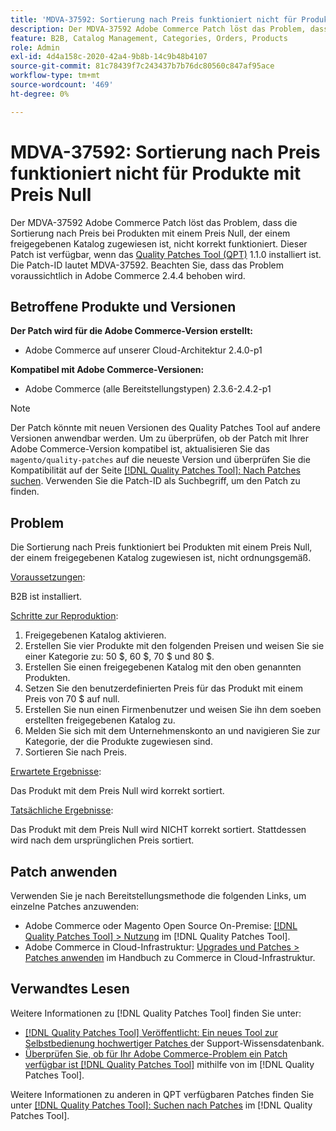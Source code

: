 ```yaml
---
title: 'MDVA-37592: Sortierung nach Preis funktioniert nicht für Produkte mit Preis Null'
description: Der MDVA-37592 Adobe Commerce Patch löst das Problem, dass die Sortierung nach Preis bei Produkten mit einem Preis Null, der einem freigegebenen Katalog zugewiesen ist, nicht korrekt funktioniert. Dieser Patch ist verfügbar, wenn das [Quality Patches Tool (QPT)](https://experienceleague.adobe.com/en/docs/commerce-knowledge-base/kb/announcements/commerce-announcements/magento-quality-patches-released-new-tool-to-self-serve-quality-patches) 1.1.0 installiert ist. Die Patch-ID lautet MDVA-37592. Beachten Sie, dass das Problem voraussichtlich in Adobe Commerce 2.4.4 behoben wird.
feature: B2B, Catalog Management, Categories, Orders, Products
role: Admin
exl-id: 4d4a158c-2020-42a4-9b8b-14c9b48b4107
source-git-commit: 81c78439f7c243437b7b76dc80560c847af95ace
workflow-type: tm+mt
source-wordcount: '469'
ht-degree: 0%

---
```


# MDVA-37592: Sortierung nach Preis funktioniert nicht für Produkte mit Preis Null

Der MDVA-37592 Adobe Commerce Patch löst das Problem, dass die Sortierung nach Preis bei Produkten mit einem Preis Null, der einem freigegebenen Katalog zugewiesen ist, nicht korrekt funktioniert. Dieser Patch ist verfügbar, wenn das [Quality Patches Tool (QPT)](https://experienceleague.adobe.com/en/docs/commerce-knowledge-base/kb/announcements/commerce-announcements/magento-quality-patches-released-new-tool-to-self-serve-quality-patches) 1.1.0 installiert ist. Die Patch-ID lautet MDVA-37592. Beachten Sie, dass das Problem voraussichtlich in Adobe Commerce 2.4.4 behoben wird.

## Betroffene Produkte und Versionen

**Der Patch wird für die Adobe Commerce-Version erstellt:**

* Adobe Commerce auf unserer Cloud-Architektur 2.4.0-p1

**Kompatibel mit Adobe Commerce-Versionen:**

* Adobe Commerce (alle Bereitstellungstypen) 2.3.6-2.4.2-p1

>[!NOTE]
>
>Der Patch könnte mit neuen Versionen des Quality Patches Tool auf andere Versionen anwendbar werden. Um zu überprüfen, ob der Patch mit Ihrer Adobe Commerce-Version kompatibel ist, aktualisieren Sie das `magento/quality-patches` auf die neueste Version und überprüfen Sie die Kompatibilität auf der Seite [[!DNL Quality Patches Tool]: Nach Patches suchen](https://experienceleague.adobe.com/en/docs/commerce-knowledge-base/kb/announcements/commerce-announcements/magento-quality-patches-released-new-tool-to-self-serve-quality-patches). Verwenden Sie die Patch-ID als Suchbegriff, um den Patch zu finden.

## Problem

Die Sortierung nach Preis funktioniert bei Produkten mit einem Preis Null, der einem freigegebenen Katalog zugewiesen ist, nicht ordnungsgemäß.

<u>Voraussetzungen</u>:

B2B ist installiert.

<u>Schritte zur Reproduktion</u>:

1. Freigegebenen Katalog aktivieren.
1. Erstellen Sie vier Produkte mit den folgenden Preisen und weisen Sie sie einer Kategorie zu: 50 $, 60 $, 70 $ und 80 $.
1. Erstellen Sie einen freigegebenen Katalog mit den oben genannten Produkten.
1. Setzen Sie den benutzerdefinierten Preis für das Produkt mit einem Preis von 70 $ auf null.
1. Erstellen Sie nun einen Firmenbenutzer und weisen Sie ihn dem soeben erstellten freigegebenen Katalog zu.
1. Melden Sie sich mit dem Unternehmenskonto an und navigieren Sie zur Kategorie, der die Produkte zugewiesen sind.
1. Sortieren Sie nach Preis.

<u>Erwartete Ergebnisse</u>:

Das Produkt mit dem Preis Null wird korrekt sortiert.

<u>Tatsächliche Ergebnisse</u>:

Das Produkt mit dem Preis Null wird NICHT korrekt sortiert. Stattdessen wird nach dem ursprünglichen Preis sortiert.

## Patch anwenden

Verwenden Sie je nach Bereitstellungsmethode die folgenden Links, um einzelne Patches anzuwenden:

* Adobe Commerce oder Magento Open Source On-Premise: [[!DNL Quality Patches Tool] > Nutzung](/help/tools/quality-patches-tool/usage.md) im [!DNL Quality Patches Tool].
* Adobe Commerce in Cloud-Infrastruktur: [Upgrades und Patches > Patches anwenden](https://experienceleague.adobe.com/docs/commerce-cloud-service/user-guide/develop/upgrade/apply-patches.html) im Handbuch zu Commerce in Cloud-Infrastruktur.

## Verwandtes Lesen

Weitere Informationen zu [!DNL Quality Patches Tool] finden Sie unter:

* [[!DNL Quality Patches Tool] Veröffentlicht: Ein neues Tool zur Selbstbedienung hochwertiger Patches ](https://experienceleague.adobe.com/en/docs/commerce-knowledge-base/kb/announcements/commerce-announcements/magento-quality-patches-released-new-tool-to-self-serve-quality-patches) der Support-Wissensdatenbank.
* [Überprüfen Sie, ob für Ihr Adobe Commerce-Problem ein Patch verfügbar ist [!DNL Quality Patches Tool]](/help/tools/quality-patches-tool/patches-available-in-qpt/check-patch-for-magento-issue-with-magento-quality-patches.md) mithilfe von im [!DNL Quality Patches Tool].

Weitere Informationen zu anderen in QPT verfügbaren Patches finden Sie unter [[!DNL Quality Patches Tool]: Suchen nach Patches](https://experienceleague.adobe.com/tools/commerce-quality-patches/index.html) im [!DNL Quality Patches Tool].
